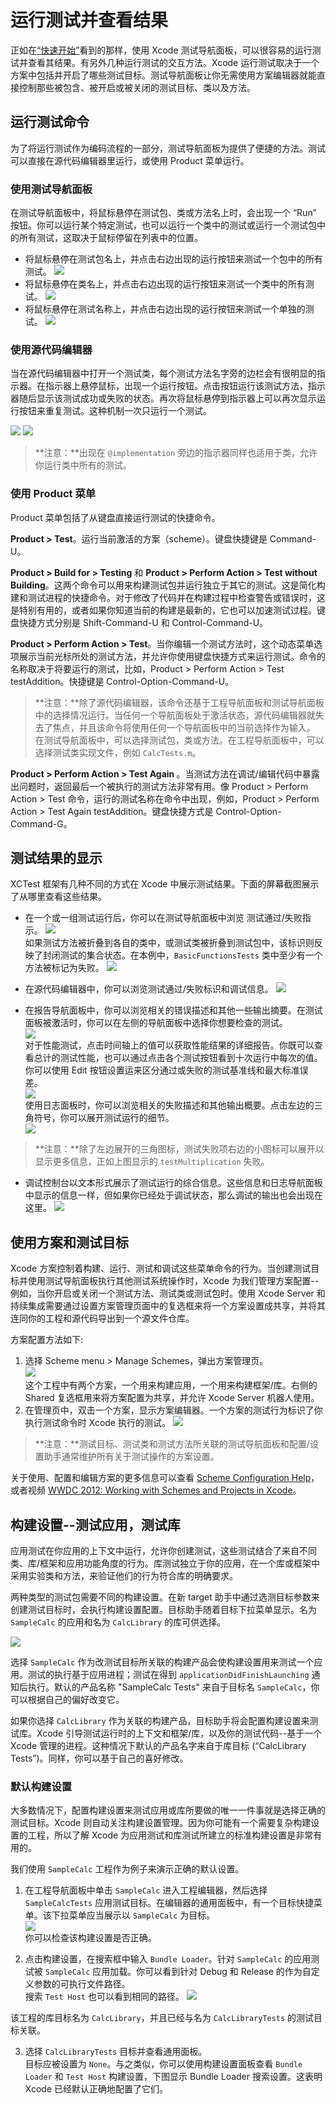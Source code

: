 # 运行测试并查看结果

正如在[“快速开始”](2-快速开始-QuickStart.md)看到的那样，使用 Xcode 测试导航面板，可以很容易的运行测试并查看其结果。有另外几种运行测试的交互方法。Xcode 运行测试取决于一个方案中包括并开启了哪些测试目标。测试导航面板让你无需使用方案编辑器就能直接控制那些被包含、被开启或被关闭的测试目标、类以及方法。

## 运行测试命令
为了将运行测试作为编码流程的一部分，测试导航面板为提供了便捷的方法。测试可以直接在源代码编辑器里运行，或使用 Product 菜单运行。 

### 使用测试导航面板
在测试导航面板中，将鼠标悬停在测试包、类或方法名上时，会出现一个 “Run” 按钮。你可以运行某个特定测试，也可以运行一个类中的测试或运行一个测试包中的所有测试，这取决于鼠标停留在列表中的位置。

* 将鼠标悬停在测试包名上，并点击右边出现的运行按钮来测试一个包中的所有测试。
![](https://developer.apple.com/library/ios/documentation/DeveloperTools/Conceptual/testing_with_xcode/Art/twx-runtst-1_2x.png)
* 将鼠标悬停在类名上，并点击右边出现的运行按钮来测试一个类中的所有测试。
![](https://developer.apple.com/library/ios/documentation/DeveloperTools/Conceptual/testing_with_xcode/Art/twx-runtst-2_2x.png)
* 将鼠标悬停在测试名称上，并点击右边出现的运行按钮来测试一个单独的测试。
![](https://developer.apple.com/library/ios/documentation/DeveloperTools/Conceptual/testing_with_xcode/Art/twx-runtst-3_2x.png)

### 使用源代码编辑器
当在源代码编辑器中打开一个测试类，每个测试方法名字旁的边栏会有很明显的指示器。在指示器上悬停鼠标，出现一个运行按钮。点击按钮运行该测试方法，指示器随后显示该测试成功或失败的状态。再次将鼠标悬停到指示器上可以再次显示运行按钮来重复测试。这种机制一次只运行一个测试。

![](https://developer.apple.com/library/ios/documentation/DeveloperTools/Conceptual/testing_with_xcode/Art/twx-runtst-4_2x.png)
![](https://developer.apple.com/library/ios/documentation/DeveloperTools/Conceptual/testing_with_xcode/Art/twx-runtst-5_2x.png)

>**注意：**出现在 `@implementation` 旁边的指示器同样也适用于类，允许你运行类中所有的测试。

### 使用 Product 菜单

Product 菜单包括了从键盘直接运行测试的快捷命令。

**Product > Test**。运行当前激活的方案（scheme）。键盘快捷键是 Command-U。

**Product > Build for > Testing** 和 **Product > Perform Action > Test without Building**。这两个命令可以用来构建测试包并运行独立于其它的测试。这是简化构建和测试进程的快捷命令。对于修改了代码并在构建过程中检查警告或错误时，这是特别有用的，或者如果你知道当前的构建是最新的，它也可以加速测试过程。键盘快捷方式分别是 
Shift-Command-U 和 Control-Command-U。

**Product > Perform Action > Test**。当你编辑一个测试方法时，这个动态菜单选项展示当前光标所处的测试方法，并允许你使用键盘快捷方式来运行测试。命令的名称取决于将要运行的测试，比如，Product > Perform Action > Test testAddition。快捷键是 Control-Option-Command-U。

>**注意：**除了源代码编辑器，该命令还基于工程导航面板和测试导航面板中的选择情况运行。当任何一个导航面板处于激活状态，源代码编辑器就失去了焦点，并且该命令将使用任何一个导航面板中的当前选择作为输入。  
>在测试导航面板中，可以选择测试包，类或方法。在工程导航面板中，可以选择测试类实现文件，例如 `CalcTests.m`。

**Product > Perform Action > Test Again <testName>**。当测试方法在调试/编辑代码中暴露出问题时，返回最后一个被执行的测试方法非常有用。像 Product > Perform 
Action > Test 命令，运行的测试名称在命令中出现，例如，Product > Perform Action > Test Again testAddition。键盘快捷方式是 Control-Option-Command-G。

## 测试结果的显示
XCTest 框架有几种不同的方式在 Xcode 中展示测试结果。下面的屏幕截图展示了从哪里查看这些结果。 

* 在一个或一组测试运行后，你可以在测试导航面板中浏览 测试通过/失败指示。
![](https://developer.apple.com/library/ios/documentation/DeveloperTools/Conceptual/testing_with_xcode/Art/twx-runtst-6_2x.png)  
如果测试方法被折叠到各自的类中，或测试类被折叠到测试包中，该标识则反映了封闭测试的集合状态。在本例中，`BasicFunctionsTests` 类中至少有一个方法被标记为失败。
![](https://developer.apple.com/library/ios/documentation/DeveloperTools/Conceptual/testing_with_xcode/Art/twx-runtst-7_2x.png)

* 在源代码编辑器中，你可以浏览测试通过/失败标识和调试信息。
![](https://developer.apple.com/library/ios/documentation/DeveloperTools/Conceptual/testing_with_xcode/Art/twx-results-srceditor_2x.png)

* 在报告导航面板中，你可以浏览相关的错误描述和其他一些输出摘要。在测试面板被激活时，你可以在左侧的导航面板中选择你想要检查的测试。  
![](https://developer.apple.com/library/ios/documentation/DeveloperTools/Conceptual/testing_with_xcode/Art/twx-runtst-8_2x.png)  
对于性能测试，点击时间轴上的值可以获取性能结果的详细报告。你既可以查看总计的测试性能，也可以通过点击各个测试按钮看到十次运行中每次的值。你可以使用 Edit 按钮设置运来区分通过或失败的测试基准线和最大标准误差。  
![](https://developer.apple.com/library/ios/documentation/DeveloperTools/Conceptual/testing_with_xcode/Art/twx-runtst-10_2x.png)  
使用日志面板时，你可以浏览相关的失败描述和其他输出概要。点击左边的三角符号，你可以展开测试运行的细节。  
![](https://developer.apple.com/library/ios/documentation/DeveloperTools/Conceptual/testing_with_xcode/Art/twx-runtst-9_2x.png)

>**注意：**除了左边展开的三角图标，测试失败项右边的小图标可以展开以显示更多信息，正如上图显示的 `testMultiplication` 失败。

* 调试控制台以文本形式展示了测试运行的综合信息。这些信息和日志导航面板中显示的信息一样，但如果你已经处于调试状态，那么调试的输出也会出现在这里。
![](https://developer.apple.com/library/ios/documentation/DeveloperTools/Conceptual/testing_with_xcode/Art/twx-runtst-11_2x.png)

## 使用方案和测试目标

Xcode 方案控制着构建、运行、测试和调试这些菜单命令的行为。当创建测试目标并使用测试导航面板执行其他测试系统操作时，Xcode 为我们管理方案配置--例如，当你开启或关闭一个测试方法、测试类或测试包时。使用 Xcode Server 和持续集成需要通过设置方案管理页面中的复选框来将一个方案设置成共享，并将其连同你的工程和源代码导出到一个源文件仓库。

方案配置方法如下:

1. 选择 Scheme menu > Manage Schemes，弹出方案管理页。  
![](https://developer.apple.com/library/ios/documentation/DeveloperTools/Conceptual/testing_with_xcode/Art/twx-runtst-12_2x.png)  
这个工程中有两个方案，一个用来构建应用，一个用来构建框架/库。右侧的 Shared 复选框用来将方案配置为共享，并允许 Xcode Server 机器人使用。 
2. 在管理页中，双击一个方案，显示方案编辑器。一个方案的测试行为标识了你执行测试命令时 Xcode 执行的测试。
![](https://developer.apple.com/library/ios/documentation/DeveloperTools/Conceptual/testing_with_xcode/Art/twx-runtst-13_2x.png)

>**注意：**测试目标、测试类和测试方法所关联的测试导航面板和配置/设置助手通常维护所有关于测试操作的方案设置。 

关于使用、配置和编辑方案的更多信息可以查看 [Scheme Configuration Help](https://developer.apple.com/library/ios/recipes/xcode_help-scheme_editor/_index.html#//apple_ref/doc/uid/TP40010402)，或者视频 [WWDC 2012: Working with Schemes and Projects in Xcode](https://developer.apple.com/videos/wwdc/2012/?id=408)。

## 构建设置--测试应用，测试库

应用测试在你应用的上下文中运行，允许你创建测试，这些测试结合了来自不同类、库/框架和应用功能角度的行为。库测试独立于你的应用，在一个库或框架中采用实验类和方法，来验证他们的行为符合库的明确要求。

两种类型的测试包需要不同的构建设置。在新 target 助手中通过选测目标参数来创建测试目标时，会执行构建设置配置。目标助手随着目标下拉菜单显示。名为 `SampleCalc` 的应用和名为 `CalcLibrary` 的库可供选择。

![](https://developer.apple.com/library/ios/documentation/DeveloperTools/Conceptual/testing_with_xcode/Art/twx-runtst-14_2x.png)

选择 `SampleCalc` 作为改测试目标所关联的构建产品会使构建设置用来测试一个应用。测试的执行基于应用进程；测试在得到 `applicationDidFinishLaunching` 通知后执行。默认的产品名称 "SampleCalc Tests" 来自于目标名 `SampleCalc`，你可以根据自己的偏好改变它。

如果你选择 `CalcLibrary` 作为关联的构建产品，目标助手将会配置构建设置来测试库。Xcode 引导测试运行时的上下文和框架/库，以及你的测试代码--基于一个 Xcode 管理的进程。这种情况下默认的产品名字来自于库目标 (“CalcLibrary Tests”)。同样，你可以基于自己的喜好修改。

### 默认构建设置

大多数情况下，配置构建设置来测试应用或库所要做的唯一一件事就是选择正确的测试目标。Xcode 则自动关注构建设置管理。因为你可能有一个需要复杂构建设置的工程，所以了解 Xcode 为应用测试和库测试所建立的标准构建设置是非常有用的。

我们使用 `SampleCalc` 工程作为例子来演示正确的默认设置。

1. 在工程导航面板中单击 `SampleCalc` 进入工程编辑器，然后选择 `SampleCalcTests` 应用测试目标。在编辑器的通用面板中，有一个目标快捷菜单。该下拉菜单应当展示以 `SampleCalc` 为目标。  
![](https://developer.apple.com/library/ios/documentation/DeveloperTools/Conceptual/testing_with_xcode/Art/twx-runtst-15_2x.png)  
你可以检查该构建设置是否正确。

2. 点击构建设置，在搜索框中输入 `Bundle Loader`。针对 `SampleCalc` 的应用测试被 `SampleCalc` 应用加载。你可以看到针对 Debug 和 Release 的作为自定义参数的可执行文件路径。  
搜索 `Test Host` 也可以看到相同的路径。
![](https://developer.apple.com/library/ios/documentation/DeveloperTools/Conceptual/testing_with_xcode/Art/twx-runtst-16_2x.png)

该工程的库目标名为 `CalcLibrary`，并且已经与名为 `CalcLibraryTests` 的测试目标关联。 

3. 选择 `CalcLibraryTests` 目标并查看通用面板。  
目标应被设置为 `None`。与之类似，你可以使用构建设置面板查看 `Bundle Loader` 和 `Test Host` 构建设置，下图显示 Bundle Loader 搜索设置。这表明 Xcode 已经默认正确地配置了它们。
